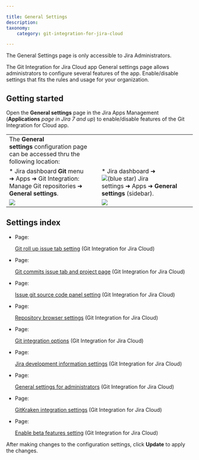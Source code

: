 ```yaml
---

title: General Settings
description:
taxonomy:
    category: git-integration-for-jira-cloud

---
```

The General Settings page is only accessible to Jira Administrators.

The Git Integration for Jira Cloud app General settings page allows administrators to configure several features of the app. Enable/disable settings that fits the rules and usage for your organization.

## Getting started

Open the **General settings** page in the Jira Apps Management (**Applications** _page in Jira 7 and up_) to enable/disable features of the Git Integration for Cloud app.

|     |     |
| --- | --- |
| The **General settings** configuration page can be accessed thru the following location: |     |
| *   Jira dashboard **Git** menu ➜ Apps ➜ Git Integration: Manage Git repositories ➜ **General settings**. | *   Jira dashboard ➜ ![(blue star)](/wiki/s/-1639011364/6452/8b4898d3c114827e64ec143b4fa79bb76a6cfa5b/_/images/icons/emoticons/star_blue.png) Jira settings ➜ Apps ➜ **General settings** (sidebar). |
| ![](https://bigbrassband.atlassian.net/wiki/download/attachments/781942911/gitcloud-gitmenu-apps-gencfg-sel.png?version=1&modificationDate=1633776362871&cacheVersion=1&api=v2) | ![](https://bigbrassband.atlassian.net/wiki/download/attachments/781942911/gitcloud-gencfg-admin-apps-menu.png?version=1&modificationDate=1633776790816&cacheVersion=1&api=v2) |

## Settings index

*   Page:

    [Git roll up issue tab setting](/wiki/spaces/GITCLOUD/pages/1207796128/Git+roll+up+issue+tab+setting) (Git Integration for Jira Cloud)

*   Page:

    [Git commits issue tab and project page](/wiki/spaces/GITCLOUD/pages/1207829071/Git+commits+issue+tab+and+project+page) (Git Integration for Jira Cloud)

*   Page:

    [Issue git source code panel setting](/wiki/spaces/GITCLOUD/pages/1207829089/Issue+git+source+code+panel+setting) (Git Integration for Jira Cloud)

*   Page:

    [Repository browser settings](/wiki/spaces/GITCLOUD/pages/1207829111/Repository+browser+settings) (Git Integration for Jira Cloud)

*   Page:

    [Git integration options](/wiki/spaces/GITCLOUD/pages/1207829137/Git+integration+options) (Git Integration for Jira Cloud)

*   Page:

    [Jira development information settings](/wiki/spaces/GITCLOUD/pages/1207796181/Jira+development+information+settings) (Git Integration for Jira Cloud)

*   Page:

    [General settings for administrators](/wiki/spaces/GITCLOUD/pages/1923025087/General+settings+for+administrators) (Git Integration for Jira Cloud)

*   Page:

    [GitKraken integration settings](/wiki/spaces/GITCLOUD/pages/1980563563/GitKraken+integration+settings) (Git Integration for Jira Cloud)

*   Page:

    [Enable beta features setting](/wiki/spaces/GITCLOUD/pages/2070216724/Enable+beta+features+setting) (Git Integration for Jira Cloud)



After making changes to the configuration settings, click **Update** to apply the changes.